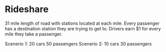# Rideshare
31 mile length of road with stations located at each mile. 
Every passenger has a destination station they are trying to get to. 
Drivers earn $1 for every mile they take a passenger. 

Scenerio 1: 20 cars 50 passengers
Scenerio 2: 10 cars 30 passengers
